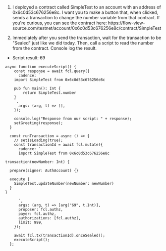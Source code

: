 1. I deployed a contract called SimpleTest to an account with an address of 0x6c0d53c676256e8c. I want you to make a button that, when clicked, sends a        transaction to change the number variable from that contract. If you're curious, you can see the contract here: https://flow-view-                          source.com/testnet/account/0x6c0d53c676256e8c/contract/SimpleTest

2. Immediately after you send the transaction, wait for the transaction to be "Sealed" just like we did today. Then, call a script to read the number        from the contract. Console log the result.

- Script result: 69

```
async function executeScript() {
    const response = await fcl.query({
      cadence: `
    import SimpleTest from 0x6c0d53c676256e8c

    pub fun main(): Int {
        return SimpleTest.number
    }
    `,
      args: (arg, t) => [],
    });

    console.log("Response from our script: " + response);
    setGreeting(response);
  }

  const runTransaction = async () => {
    // setIsLoading(true);
    const transactionId = await fcl.mutate({
      cadence: `
      import SimpleTest from 0x6c0d53c676256e8c

transaction(newNumber: Int) {

  prepare(signer: AuthAccount) {}

  execute {
    SimpleTest.updateNumber(newNumber: newNumber)
  }
}
 
      `,
      args: (arg, t) => [arg("69", t.Int)],
      proposer: fcl.authz,
      payer: fcl.authz,
      authorizations: [fcl.authz],
      limit: 999,
    });

    await fcl.tx(transactionId).onceSealed();
    executeScript();
  };

```
